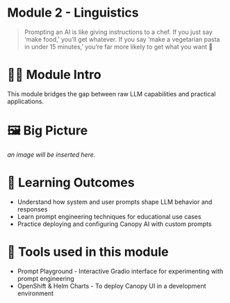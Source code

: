 # Module 2 - Linguistics

> Prompting an AI is like giving instructions to a chef. If you just say ‘make food,’ you’ll get whatever. If you say ‘make a vegetarian pasta in under 15 minutes,’ you’re far more likely to get what you want 🍝

# 🧑‍🍳 Module Intro

This module bridges the gap between raw LLM capabilities and practical applications.

# 🖼️ Big Picture
_an image will be inserted here._

# 🔮 Learning Outcomes

* Understand how system and user prompts shape LLM behavior and responses
* Learn prompt engineering techniques for educational use cases
* Practice deploying and configuring Canopy AI with custom prompts

# 🔨 Tools used in this module

* Prompt Playground - Interactive Gradio interface for experimenting with prompt engineering
* OpenShift & Helm Charts - To deploy Canopy UI in a development environment

